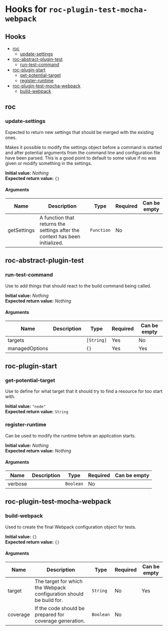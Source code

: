 # Hooks for `roc-plugin-test-mocha-webpack`

## Hooks
* [roc](#roc)
  * [update-settings](#update-settings)
* [roc-abstract-plugin-test](#roc-abstract-plugin-test)
  * [run-test-command](#run-test-command)
* [roc-plugin-start](#roc-plugin-start)
  * [get-potential-target](#get-potential-target)
  * [register-runtime](#register-runtime)
* [roc-plugin-test-mocha-webpack](#roc-plugin-test-mocha-webpack)
  * [build-webpack](#build-webpack)

## roc

### update-settings

Expected to return new settings that should be merged with the existing ones.

Makes it possible to modify the settings object before a command is started and after potential arguments from the command line and configuration file have been parsed. This is a good point to default to some value if no was given or modify something in the settings.

__Initial value:__ _Nothing_  
__Expected return value:__ `{}`

#### Arguments

| Name        | Description                                                                  | Type       | Required | Can be empty |
| ----------- | ---------------------------------------------------------------------------- | ---------- | -------- | ------------ |
| getSettings | A function that returns the settings after the context has been initialized. | `Function` | No       |              |

## roc-abstract-plugin-test

### run-test-command

Use to add things that should react to the build command being called.

__Initial value:__ _Nothing_  
__Expected return value:__ _Nothing_

#### Arguments

| Name           | Description | Type       | Required | Can be empty |
| -------------- | ----------- | ---------- | -------- | ------------ |
| targets        |             | `[String]` | Yes      | No           |
| managedOptions |             | `{}`       | Yes      | Yes          |

## roc-plugin-start

### get-potential-target

Use to define for what target that it should try to find a resource for too start with.

__Initial value:__ `"node"`  
__Expected return value:__ `String`

### register-runtime

Can be used to modify the runtime before an application starts.

__Initial value:__ _Nothing_  
__Expected return value:__ _Nothing_

#### Arguments

| Name    | Description | Type      | Required | Can be empty |
| ------- | ----------- | --------- | -------- | ------------ |
| verbose |             | `Boolean` | No       |              |

## roc-plugin-test-mocha-webpack

### build-webpack

Used to create the final Webpack configuration object for tests.

__Initial value:__ `{}`  
__Expected return value:__ `{}`

#### Arguments

| Name     | Description                                                         | Type      | Required | Can be empty |
| -------- | ------------------------------------------------------------------- | --------- | -------- | ------------ |
| target   | The target for which the Webpack configuration should be build for. | `String`  | No       | Yes          |
| coverage | If the code should be prepared for coverage generation.             | `Boolean` | No       |              |
